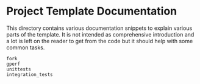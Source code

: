 Project Template Documentation
==============================

This directory contains various documentation snippets to explain various parts
of the template. It is not intended as comprehensive introduction and a lot is
left on the reader to get from the code but it should help with some common
tasks.

```{toctree}
fork
gperf
unittests
integration_tests
```
